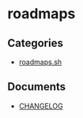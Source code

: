 # roadmaps

## Categories
- [roadmaps.sh](./roadmaps.sh/README.md)

## Documents
- [CHANGELOG](CHANGELOG.md)